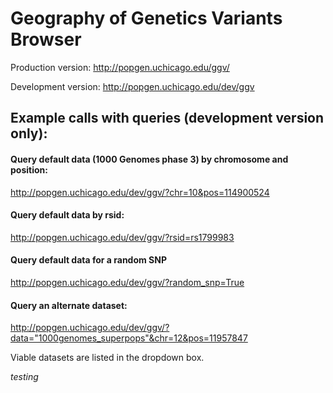 

# Geography of Genetics Variants Browser

Production version:  http://popgen.uchicago.edu/ggv/

Development version: http://popgen.uchicago.edu/dev/ggv

## Example calls with queries (development version only):

#### Query default data (1000 Genomes phase 3) by chromosome and position:
http://popgen.uchicago.edu/dev/ggv/?chr=10&pos=114900524

#### Query default data by rsid:
http://popgen.uchicago.edu/dev/ggv/?rsid=rs1799983

#### Query default data for a random SNP
http://popgen.uchicago.edu/dev/ggv/?random_snp=True

#### Query an alternate dataset:
http://popgen.uchicago.edu/dev/ggv/?data="1000genomes_superpops"&chr=12&pos=11957847

Viable datasets are listed in the dropdown box. 

*testing*
